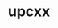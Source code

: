 ---
title: "upcxx"
layout: cache
categories: [package, develop-2025-03-23]
meta: {"compilers": ["gcc@=11.4.0", "oneapi@=2024.2.1"], "num_specs": 7, "num_specs_by_stack": {"e4s": 2, "e4s-neoverse-v2": 1, "e4s-oneapi": 2, "e4s-rocm-external": 2, "root": 7}, "oss": ["ubuntu22.04"], "platforms": ["linux"], "stacks": ["e4s", "e4s-neoverse-v2", "e4s-oneapi", "e4s-rocm-external", "root"], "targets": ["neoverse_v2", "x86_64_v3"], "versions": ["2023.9.0"]}
spec_details: [{"compiler": "gcc@=11.4.0", "hash": "7256azj7yhmyxl72kn3yedhymca32nf6", "os": "ubuntu22.04", "platform": "linux", "size": "-", "stacks": ["e4s-rocm-external", "root"], "target": "x86_64_v3", "variants": ["amdgpu_target=gfx90a", "build_system=generic", "cross=none", "~cuda", "+gasnet", "~level_zero", "+mpi", "patches=89a2eeb", "+rocm"], "versions": ["2023.9.0"]}, {"compiler": "oneapi@=2024.2.1", "hash": "etwij6ptaoova3a3xokjel6usqhbyvqc", "os": "ubuntu22.04", "platform": "linux", "size": "-", "stacks": ["e4s-oneapi", "root"], "target": "x86_64_v3", "variants": ["build_system=generic", "cross=none", "~cuda", "+gasnet", "~level_zero", "+mpi", "patches=89a2eeb", "~rocm"], "versions": ["2023.9.0"]}, {"compiler": "oneapi@=2024.2.1", "hash": "lbtuicmnvc7rs2b2gae7sltsz5xprugo", "os": "ubuntu22.04", "platform": "linux", "size": "-", "stacks": ["e4s-oneapi", "root"], "target": "x86_64_v3", "variants": ["build_system=generic", "cross=none", "~cuda", "+gasnet", "+level_zero", "+mpi", "patches=89a2eeb", "~rocm"], "versions": ["2023.9.0"]}, {"compiler": "gcc@=11.4.0", "hash": "lkxbuddvxem5egonqcfxcrltbpsz6x3o", "os": "ubuntu22.04", "platform": "linux", "size": "-", "stacks": ["e4s", "root"], "target": "x86_64_v3", "variants": ["amdgpu_target=gfx90a", "build_system=generic", "cross=none", "~cuda", "+gasnet", "~level_zero", "+mpi", "patches=89a2eeb", "+rocm"], "versions": ["2023.9.0"]}, {"compiler": "gcc@=11.4.0", "hash": "pl2nfqiecz2arc3paezpy33y6wlzutgz", "os": "ubuntu22.04", "platform": "linux", "size": "-", "stacks": ["e4s-neoverse-v2", "root"], "target": "neoverse_v2", "variants": ["build_system=generic", "cross=none", "~cuda", "+gasnet", "~level_zero", "+mpi", "patches=89a2eeb", "~rocm"], "versions": ["2023.9.0"]}, {"compiler": "gcc@=11.4.0", "hash": "rzivie3cjah55lvdyb7tesbelxdpphoq", "os": "ubuntu22.04", "platform": "linux", "size": "-", "stacks": ["e4s", "root"], "target": "x86_64_v3", "variants": ["build_system=generic", "cross=none", "~cuda", "+gasnet", "~level_zero", "+mpi", "patches=89a2eeb", "~rocm"], "versions": ["2023.9.0"]}, {"compiler": "gcc@=11.4.0", "hash": "soelb7ytf5y3m4ijdkxkqoc5pyl5v7gp", "os": "ubuntu22.04", "platform": "linux", "size": "-", "stacks": ["e4s-rocm-external", "root"], "target": "x86_64_v3", "variants": ["amdgpu_target=gfx908", "build_system=generic", "cross=none", "~cuda", "+gasnet", "~level_zero", "+mpi", "patches=89a2eeb", "+rocm"], "versions": ["2023.9.0"]}]
---